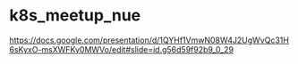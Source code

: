 # k8s_meetup_nue
https://docs.google.com/presentation/d/1QYHf1VmwN08W4J2UgWvQc31H6sKyxO-msXWFKy0MWVo/edit#slide=id.g56d59f92b9_0_29
